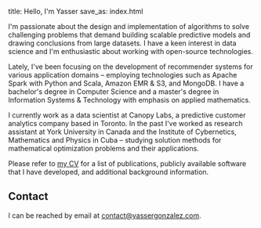 title: Hello, I'm Yasser
save_as: index.html

I'm passionate about the design and implementation of algorithms to
solve challenging problems that demand building scalable predictive
models and drawing conclusions from large datasets. I have a keen
interest in data science and I'm enthusiastic about working with
open-source technologies.

Lately, I've been focusing on the development of recommender systems
for various application domains &ndash; employing technologies such as
Apache Spark with Python and Scala, Amazon EMR & S3, and MongoDB. I
have a bachelor's degree in Computer Science and a master's degree in
Information Systems & Technology with emphasis on applied mathematics.

I currently work as a data scientist at Canopy Labs, a predictive
customer analytics company based in Toronto. In the past I've worked
as research assistant at York University in Canada and the Institute
of Cybernetics, Mathematics and Physics in Cuba &ndash; studying
solution methods for mathematical optimization problems and their
applications.

Please refer to [my CV](cv/) for a list of publications, publicly
available software that I have developed, and additional background
information.

## Contact

I can be reached by email at <contact@yassergonzalez.com>.
